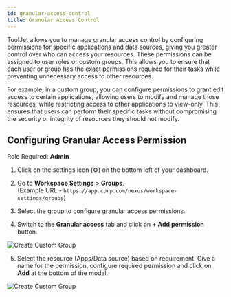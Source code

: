 ```yaml
---
id: granular-access-control
title: Granular Access Control
---
```


ToolJet allows you to manage granular access control by configuring permissions for specific applications and data sources, giving you greater control over who can access your resources. These permissions can be assigned to user roles or custom groups. This allows you to ensure that each user or group has the exact permissions required for their tasks while preventing unnecessary access to other resources.

For example, in a custom group, you can configure permissions to grant edit access to certain applications, allowing users to modify and manage those resources, while restricting access to other applications to view-only. This ensures that users can perform their specific tasks without compromising the security or integrity of resources they should not modify.

## Configuring Granular Access Permission

Role Required: **Admin** <br/>

1. Click on the settings icon (⚙️) on the bottom left of your dashboard.

2. Go to **Workspace Settings** > **Groups**. <br/>
    (Example URL - `https://app.corp.com/nexus/workspace-settings/groups`)

3. Select the group to configure granular access permissions.

4. Switch to the **Granular access** tab and click on **+ Add permission** button.

<img className="screenshot-full" src="/img/user-management/rbac/granular-access-control/select-resource.png" alt="Create Custom Group" />

5. Select the resource (Apps/Data source) based on requirement. Give a name for the permission, configure required permission and click on **Add** at the bottom of the modal.

<img className="screenshot-full" src="/img/user-management/rbac/granular-access-control/app-permission.png" alt="Create Custom Group" />
